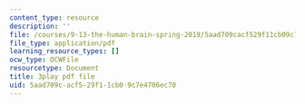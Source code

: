 ```yaml
---
content_type: resource
description: ''
file: /courses/9-13-the-human-brain-spring-2019/5aad709cacf529f11cb09c7e4706ec70_B4a0WdGp52g.pdf
file_type: application/pdf
learning_resource_types: []
ocw_type: OCWFile
resourcetype: Document
title: 3play pdf file
uid: 5aad709c-acf5-29f1-1cb0-9c7e4706ec70
---
```

